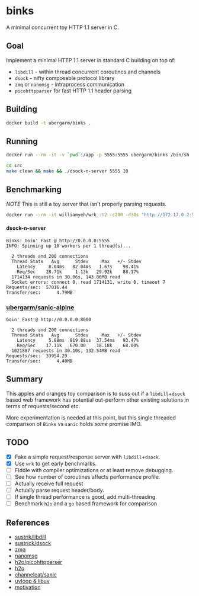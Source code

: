 binks
===
A minimal concurrent toy HTTP 1.1 server in C.

## Goal
Implement a minimal HTTP 1.1 server in standard C building on top of:

* `libdill` - within thread concurrent coroutines and channels
* `dsock` - nifty composable protocol library
* `zmq` or `nanomsg` - intraprocess communication
* `picohttpparser` for fast HTTP 1.1 header parsing

## Building
```bash
docker build -t ubergarm/binks .
```

## Running
```bash
docker run --rm -it -v `pwd`:/app -p 5555:5555 ubergarm/binks /bin/sh
```

```bash
cd src
make clean && make && ./dsock-n-server 5555 10
```

## Benchmarking
*NOTE* This is still a toy server that isn't properly parsing requests.

```bash
docker run --rm -it williamyeh/wrk -t2 -c200 -d30s "http://172.17.0.2:5555"
```
#### dsock-n-server
```
Binks: Goin' Fast @ http://0.0.0.0:5555
INFO: Spinning up 10 workers per 1 thread(s)...

  2 threads and 200 connections
  Thread Stats   Avg      Stdev     Max   +/- Stdev
    Latency     8.04ms   82.04ms   1.67s    98.41%
    Req/Sec    28.71k     1.13k   29.92k    88.17%
  1714134 requests in 30.06s, 143.86MB read
  Socket errors: connect 0, read 1714131, write 0, timeout 7
Requests/sec:  57016.44
Transfer/sec:      4.79MB
```

### [ubergarm/sanic-alpine](https://github.com/ubergarm/sanic-alpine)
```
Goin' Fast @ http://0.0.0.0:8000

  2 threads and 200 connections
  Thread Stats   Avg      Stdev     Max   +/- Stdev
    Latency     5.88ms  819.88us  37.54ms   93.47%
    Req/Sec    17.11k   670.00    18.18k    68.00%
  1021887 requests in 30.10s, 132.54MB read
Requests/sec:  33954.29
Transfer/sec:      4.40MB
```
## Summary
This apples and oranges toy comparison is to suss out if a `libdill`+`dsock` based web framework has potential out-perform other existing solutions in terms of requests/second etc.

More experimentation is needed at this point, but this single threaded comparison of `Binks` vs `sanic` holds *some* promise IMO.

## TODO
- [x] Fake a simple request/response server with `libdill`+`dsock`.
- [x] Use `wrk` to get early benchmarks.
- [ ] Fiddle with compiler optimizations or at least remove debugging.
- [ ] See how number of coroutines affects performance profile.
- [ ] Actually receive full request
- [ ] Actually parse request header/body.
- [ ] If single thread performance is good, add multi-threading.
- [ ] Benchmark `h2o` and a `go` based framework for comparison

## References
* [sustrik/libdill](https://github.com/sustrik/libdill)
* [sustrick/dsock](https://github.com/sustrik/dsock)
* [zmq](http://zguide.zeromq.org/page:all#Multithreading-with-ZeroMQ)
* [nanomsg](http://nanomsg.org/)
* [h2o/picohttpparser](https://github.com/h2o/picohttpparser)
* [h2o](http://blog.kazuhooku.com/2014/11/the-internals-h2o-or-how-to-write-fast.html)
* [channelcat/sanic](https://github.com/channelcat/sanic)
* [uvloop & libuv](https://magic.io/blog/uvloop-blazing-fast-python-networking/)
* [motivation](https://github.com/sustrik/libmill/issues/161)

